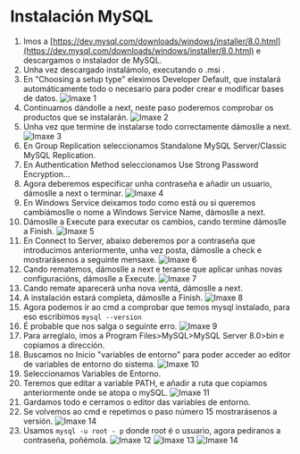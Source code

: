 ﻿# Instalación MySQL
1. Imos a [https://dev.mysql.com/downloads/windows/installer/8.0.html](https://dev.mysql.com/downloads/windows/installer/8.0.html) e descargamos o instalador de MySQL.
2. Unha vez descargado instalámolo, executando o .msi .
3. En "Choosing a setup type" eleximos Developer Default, que instalará automáticamente todo o necesario para poder crear e modificar bases de datos.
![Imaxe 1](https://raw.githubusercontent.com/vendoleiras/MySQL/master/images/mysql1.PNG)
4. Continuamos dándolle a next, neste paso poderemos comprobar os productos que se instalarán.
![Imaxe 2](https://raw.githubusercontent.com/vendoleiras/MySQL/master/images/mysql2.PNG)
5. Unha vez que termine de instalarse todo correctamente dámoslle a next.
![Imaxe 3](https://raw.githubusercontent.com/vendoleiras/MySQL/master/images/mysql3.PNG)
6. En Group Replication seleccionamos Standalone MySQL Server/Classic MySQL Replication.
7. En Authentication Method seleccionamos Use Strong Password Encryption...
8. Agora deberemos especificar unha contraseña e añadir un usuario, dámoslle a next o terminar.
![Imaxe 4](https://raw.githubusercontent.com/vendoleiras/MySQL/master/images/mysql4.PNG)
9. En Windows Service deixamos todo como está ou si queremos cambiámoslle o nome a Windows Service Name, dámoslle a next.
10. Dámoslle a Execute para executar os cambios, cando termine dámoslle a Finish.
![Imaxe 5](https://raw.githubusercontent.com/vendoleiras/MySQL/master/images/mysql5.PNG)
11. En Connect to Server, abaixo deberemos por a contraseña que introducimos anteriormente, unha vez posta, dámoslle a check e mostrarásenos a seguinte mensaxe.
![Imaxe 6](https://raw.githubusercontent.com/vendoleiras/MySQL/master/images/mysql6.PNG)
12. Cando rematemos, dámoslle a next e teranse que aplicar unhas novas configuracións, dámoslle a Execute.
![Imaxe 7](https://raw.githubusercontent.com/vendoleiras/MySQL/master/images/mysql7.PNG)
13. Cando remate aparecerá unha nova ventá, dámoslle a next.
14. A instalación estará completa, dámoslle a Finish.
![Imaxe 8](https://raw.githubusercontent.com/vendoleiras/MySQL/master/images/mysql8.PNG)
15. Agora podemos ir ao cmd a comprobar que temos mysql instalado, para eso escribimos `mysql --version`
16. É probable que nos salga o seguinte erro.
![Imaxe 9](https://raw.githubusercontent.com/vendoleiras/MySQL/master/images/mysql9.PNG)
17. Para arreglalo, imos a Program Files>MySQL>MySQL Server 8.0>bin e copiamos a dirección.
18. Buscamos no Inicio "variables de entorno" para poder acceder ao editor de variables de entorno do sistema.
![Imaxe 10](https://raw.githubusercontent.com/vendoleiras/MySQL/master/images/mysql10.PNG)
19. Seleccionamos Variables de Entorno.
20. Teremos que editar a variable PATH, e añadir a ruta que copiamos anteriormente onde se atopa o mySQL.
![Imaxe 11](https://raw.githubusercontent.com/vendoleiras/MySQL/master/images/mysql11.PNG)
21. Gardamos todo e cerramos o editor das variables de entorno.
22. Se volvemos ao cmd e repetimos o paso número 15 mostrarásenos a versión.
![Imaxe 14](https://raw.githubusercontent.com/vendoleiras/MySQL/master/images/mysql14.PNG)
23. Usamos `mysql -u root - p` donde root é o usuario, agora pediranos a contraseña, poñémola.
![Imaxe 12](https://raw.githubusercontent.com/vendoleiras/MySQL/master/images/mysql12.PNG)
![Imaxe 13](https://raw.githubusercontent.com/vendoleiras/MySQL/master/images/mysql13.PNG)
![Imaxe 14](https://raw.githubusercontent.com/vendoleiras/MySQL/master/images/mysql14.PNG)
  
  
